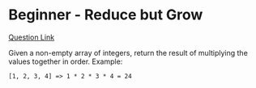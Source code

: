 # Beginner - Reduce but Grow

[Question Link](https://www.codewars.com/kata/57f780909f7e8e3183000078/train/typescript)

Given a non-empty array of integers, return the result of multiplying the values together in order. Example:

```
[1, 2, 3, 4] => 1 * 2 * 3 * 4 = 24
```
